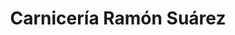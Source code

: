 ---
title: "Carnicería Ramón Suárez"
url: /san-fernando/carniceria-ramon-suarez/
shop: Metzgerei
---